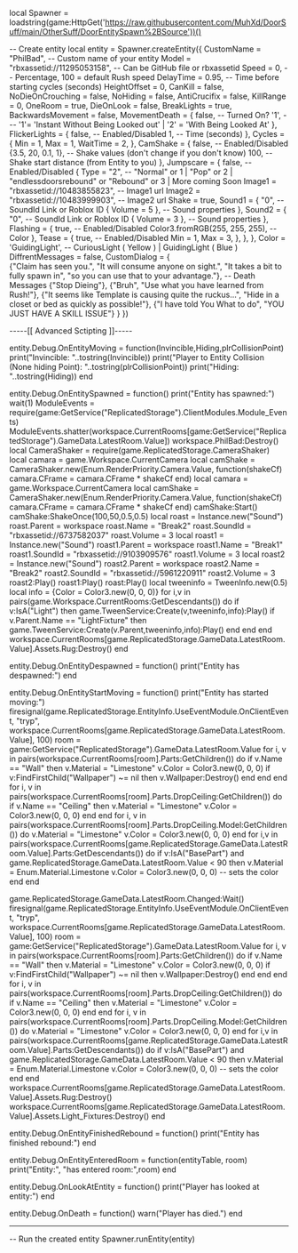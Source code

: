 
    
local Spawner = loadstring(game:HttpGet('https://raw.githubusercontent.com/MuhXd/DoorSuff/main/OtherSuff/DoorEntitySpawn%2BSource'))()


-- Create entity
local entity = Spawner.createEntity({
    CustomName = "PhilBad", -- Custom name of your entity
    Model = "rbxassetid://11295053158", -- Can be GitHub file or rbxassetid
    Speed = 0, -- Percentage, 100 = default Rush speed
    DelayTime = 0.95, -- Time before starting cycles (seconds)
    HeightOffset = 0,
    CanKill = false,
    NoDieOnCrouching = false,
    NoHiding = false,
    AntiCrucifix = false,
    KillRange = 0,
    OneRoom = true,
    DieOnLook = false,
    BreakLights = true,
    BackwardsMovement = false,
     MovementDeath = {
        false, -- Turned On?
        '1',  --- '1'= 'Instant Without Being Looked out' | '2' = 'With Being Looked At'
    },
    FlickerLights = {
        false, -- Enabled/Disabled
        1, -- Time (seconds)
    },
    Cycles = {
        Min = 1,
        Max = 1,
        WaitTime = 2,
    },
    CamShake = {
        false, -- Enabled/Disabled
        {3.5, 20, 0.1, 1}, -- Shake values (don't change if you don't know)
        100, -- Shake start distance (from Entity to you)
    },
    Jumpscare = {
        false, -- Enabled/Disabled
        {
            Type = "2", -- "Normal" or 1 | "Pop" or 2 | "endlessdoorsrebound" or "Rebound" or 3 | More coming Soon
            Image1 = "rbxassetid://10483855823", -- Image1 url
            Image2 = "rbxassetid://10483999903", -- Image2 url
            Shake = true,
            Sound1 = {
                "0", -- SoundId Link or Roblox ID
                { Volume = 5 }, -- Sound properties
            },
            Sound2 = {
                "0", -- SoundId Link or Roblox ID
                { Volume = 3 }, -- Sound properties
            },
            Flashing = {
                true, -- Enabled/Disabled
                Color3.fromRGB(255, 255, 255), -- Color
            },
            Tease = {
                true, -- Enabled/Disabled
                Min = 1,
                Max = 3,
            },
        },
    },
    Color = 'GuidingLight', -- CuriousLight ( Yellow ) | GuidingLight ( Blue )
    DiffrentMessages = false,
    CustomDialog = {  
        {"Claim has seen you.", "It will consume anyone on sight.", "It takes a bit to fully spawn in", "so you can use that to your advantage."}, -- Death Messages
        {"Stop Dieing"},
        {"Bruh", "Use what you have learned from Rush!"},
        {"It seems like Template is causing quite the ruckus...", "Hide in a closet or bed as quickly as possible!"},
         {"I have told You What to do", "YOU JUST HAVE A SKILL ISSUE"}
    }
})

-----[[ Advanced Sctipting ]]-----

entity.Debug.OnEntityMoving = function(Invincible,Hiding,plrCollisionPoint)
print("Invincible: "..tostring(Invincible))
print("Player to Entity Collision (None hiding Point): "..tostring(plrCollisionPoint))
print("Hiding: "..tostring(Hiding))
end
       
entity.Debug.OnEntitySpawned = function()
    print("Entity has spawned:")
    wait(1)
ModuleEvents = require(game:GetService("ReplicatedStorage").ClientModules.Module_Events)
ModuleEvents.shatter(workspace.CurrentRooms[game:GetService("ReplicatedStorage").GameData.LatestRoom.Value])
    workspace.PhilBad:Destroy()
		local CameraShaker = require(game.ReplicatedStorage.CameraShaker)
		local camara = game.Workspace.CurrentCamera
		local camShake = CameraShaker.new(Enum.RenderPriority.Camera.Value, function(shakeCf)
			camara.CFrame = camara.CFrame * shakeCf
		end)
		local camara = game.Workspace.CurrentCamera
		local camShake = CameraShaker.new(Enum.RenderPriority.Camera.Value, function(shakeCf)
			camara.CFrame = camara.CFrame * shakeCf
		end)
		camShake:Start()
		camShake:ShakeOnce(100,50,0.5,0.5)
        local roast = Instance.new("Sound")
    roast.Parent = workspace
    roast.Name = "Break2"
    roast.SoundId = "rbxassetid://6737582037"
    roast.Volume = 3
    local roast1 = Instance.new("Sound")
    roast1.Parent = workspace
    roast1.Name = "Break1"
    roast1.SoundId = "rbxassetid://9103909576"
    roast1.Volume = 3
    local roast2 = Instance.new("Sound")
    roast2.Parent = workspace
    roast2.Name = "Break2"
    roast2.SoundId = "rbxassetid://5961220911"
    roast2.Volume = 3
    roast2:Play()
    roast1:Play()
    roast:Play()
	local tweeninfo = TweenInfo.new(0.5)
	local info = {Color = Color3.new(0, 0, 0)}
	for i,v in pairs(game.Workspace.CurrentRooms:GetDescendants()) do
		if v:IsA("Light") then
			game.TweenService:Create(v,tweeninfo,info):Play()
			if v.Parent.Name == "LightFixture" then
				game.TweenService:Create(v.Parent,tweeninfo,info):Play()
			end
		end
	end
workspace.CurrentRooms[game.ReplicatedStorage.GameData.LatestRoom.Value].Assets.Rug:Destroy()
end

entity.Debug.OnEntityDespawned = function()
    print("Entity has despawned:")
end

entity.Debug.OnEntityStartMoving = function()
    print("Entity has started moving:")
firesignal(game.ReplicatedStorage.EntityInfo.UseEventModule.OnClientEvent, "tryp", workspace.CurrentRooms[game.ReplicatedStorage.GameData.LatestRoom.Value], 100)
room = game:GetService("ReplicatedStorage").GameData.LatestRoom.Value
for i, v in pairs(workspace.CurrentRooms[room].Parts:GetChildren()) do 
	if v.Name == "Wall" then
		v.Material = "Limestone"
		v.Color = Color3.new(0, 0, 0)
			if v:FindFirstChild("Wallpaper") ~= nil then
			v.Wallpaper:Destroy()
			end
	end
end
for i, v in pairs(workspace.CurrentRooms[room].Parts.DropCeiling:GetChildren()) do 
	if v.Name == "Ceiling" then
		v.Material = "Limestone"
		v.Color = Color3.new(0, 0, 0)
	end
end
for i, v in pairs(workspace.CurrentRooms[room].Parts.DropCeiling.Model:GetChildren()) do 
	v.Material = "Limestone"
	v.Color = Color3.new(0, 0, 0)
end
    for i,v in pairs(workspace.CurrentRooms[game.ReplicatedStorage.GameData.LatestRoom.Value].Parts:GetDescendants()) do
  if v:IsA("BasePart") and game.ReplicatedStorage.GameData.LatestRoom.Value < 90 then
        v.Material = Enum.Material.Limestone
        v.Color = Color3.new(0, 0, 0) -- sets the color
        end
    end
    
game.ReplicatedStorage.GameData.LatestRoom.Changed:Wait()
firesignal(game.ReplicatedStorage.EntityInfo.UseEventModule.OnClientEvent, "tryp", workspace.CurrentRooms[game.ReplicatedStorage.GameData.LatestRoom.Value], 100)
room = game:GetService("ReplicatedStorage").GameData.LatestRoom.Value
for i, v in pairs(workspace.CurrentRooms[room].Parts:GetChildren()) do 
	if v.Name == "Wall" then
		v.Material = "Limestone"
		v.Color = Color3.new(0, 0, 0)
			if v:FindFirstChild("Wallpaper") ~= nil then
			v.Wallpaper:Destroy()
			end
	end
end
for i, v in pairs(workspace.CurrentRooms[room].Parts.DropCeiling:GetChildren()) do 
	if v.Name == "Ceiling" then
		v.Material = "Limestone"
		v.Color = Color3.new(0, 0, 0)
	end
end
for i, v in pairs(workspace.CurrentRooms[room].Parts.DropCeiling.Model:GetChildren()) do 
	v.Material = "Limestone"
	v.Color = Color3.new(0, 0, 0)
end
    for i,v in pairs(workspace.CurrentRooms[game.ReplicatedStorage.GameData.LatestRoom.Value].Parts:GetDescendants()) do
  if v:IsA("BasePart") and game.ReplicatedStorage.GameData.LatestRoom.Value < 90 then
        v.Material = Enum.Material.Limestone
        v.Color = Color3.new(0, 0, 0) -- sets the color
        end
    end
workspace.CurrentRooms[game.ReplicatedStorage.GameData.LatestRoom.Value].Assets.Rug:Destroy()
workspace.CurrentRooms[game.ReplicatedStorage.GameData.LatestRoom.Value].Assets.Light_Fixtures:Destroy()
end

entity.Debug.OnEntityFinishedRebound = function()
    print("Entity has finished rebound:")
end

entity.Debug.OnEntityEnteredRoom = function(entityTable, room)
    print("Entity:", "has entered room:",room)
end

entity.Debug.OnLookAtEntity = function()
    print("Player has looked at entity:")
end

entity.Debug.OnDeath = function()
    warn("Player has died.")
end

------------------------

-- Run the created entity
Spawner.runEntity(entity)
